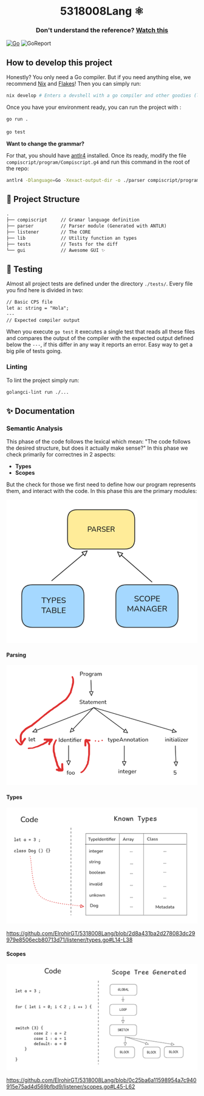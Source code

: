 <div>
    <h1 align="center"> 5318008Lang ⚛️</h1>
    <h3 align="center"> 
        Don't understand the reference? 
        <a href="https://www.youtube.com/watch?v=r4w2XUqxcBk">Watch this</a>
    </h3>
</div>

[![Go](https://github.com/ElrohirGT/5318008Lang/actions/workflows/go.yml/badge.svg)](https://github.com/ElrohirGT/5318008Lang/actions/workflows/go.yml)
![GoReport](https://goreportcard.com/badge/github.com/ElrohirGT/5318008Lang)

## How to develop this project

Honestly? You only need a Go compiler. But if you need anything else, we
recommend [Nix](https://nixos.org/download/) and
[Flakes](https://nixos.wiki/wiki/flakes)! Then you can simply run:

```bash
nix develop # Enters a devshell with a go compiler and other goodies (like a debugger)
```

Once you have your environment ready, you can run the project with :

```bash
go run .

go test
```

**Want to change the grammar?**

For that, you should have [antlr4](https://github.com/antlr/antlr4) installed.
Once its ready, modify the file `compiscript/program/Compiscript.g4` and run
this command in the root of the repo:

```bash
antlr4 -Dlanguage=Go -Xexact-output-dir -o ./parser compiscript/program/Compiscript.g4
```

## 📘 Project Structure

```
.
├── compiscript     // Gramar language definition
├── parser          // Parser module (Generated with ANTLR)
├── listener        // The CORE
├── lib             // Utility function an types
├── tests           // Tests for the diff
└── gui             // Awesome GUI ✨
```

## 🧪 Testing

Almost all project tests are defined under the directory `./tests/`. Every file
you find here is divided in two:

```
// Basic CPS file
let a: string = "Hola";
---
// Expected compiler output
```

When you execute `go test` it executes a single test that reads all these files
and compares the output of the compiler with the expected output defined below
the `---`, if this differ in any way it reports an error. Easy way to get a big
pile of tests going.

### Linting

To lint the project simply run:

```bash
golangci-lint run ./...
```

## ✨ Documentation

### Semantic Analysis

This phase of the code follows the lexical which mean: "The code follows the desired structure, but does it actually make sense?" In this phase we check primarily for correctnes in 2 aspects: 

- **Types**
- **Scopes**

But the check for those we first need to define how our program represents them, and interact with the code. In this phase this are the primary modules:

![image](./media/semantic1.png)

#### Parsing

![image](./media/semantic2.png)

#### Types

![image](./media/semantic3.png)

https://github.com/ElrohirGT/5318008Lang/blob/2d8a431ba2d278083dc29979e8506ecb80713d71/listener/types.go#L14-L38

#### Scopes

![image](./media/semantic4.png)

https://github.com/ElrohirGT/5318008Lang/blob/0c25ba6a11598954a7c940915e75ad4d569bfbd9/listener/scopes.go#L45-L62